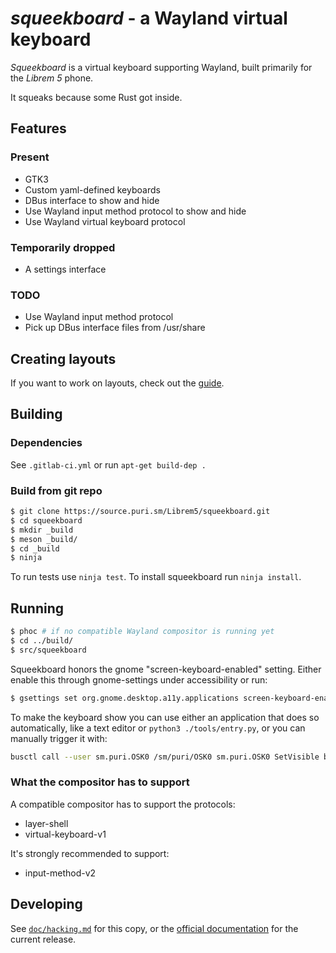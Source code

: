 *squeekboard* - a Wayland virtual keyboard
========================================

*Squeekboard* is a virtual keyboard supporting Wayland, built primarily for the *Librem 5* phone.

It squeaks because some Rust got inside.

Features
--------

### Present

- GTK3
- Custom yaml-defined keyboards
- DBus interface to show and hide
- Use Wayland input method protocol to show and hide
- Use Wayland virtual keyboard protocol

### Temporarily dropped

- A settings interface

### TODO

- Use Wayland input method protocol
- Pick up DBus interface files from /usr/share

Creating layouts
-------------------

If you want to work on layouts, check out the [guide](doc/tutorial.md).

Building
--------

### Dependencies

See `.gitlab-ci.yml` or run `apt-get build-dep .`

### Build from git repo

```bash
$ git clone https://source.puri.sm/Librem5/squeekboard.git
$ cd squeekboard
$ mkdir _build
$ meson _build/
$ cd _build
$ ninja
```

To run tests use `ninja test`. To install squeekboard run `ninja install`.

Running
-------

```bash
$ phoc # if no compatible Wayland compositor is running yet
$ cd ../build/
$ src/squeekboard
```

Squeekboard honors the gnome "screen-keyboard-enabled" setting. Either enable this through gnome-settings under accessibility or run:

```bash
$ gsettings set org.gnome.desktop.a11y.applications screen-keyboard-enabled true
```

To make the keyboard show you can use either an application that does so automatically, like a text editor or `python3 ./tools/entry.py`, or you can manually trigger it with:

```bash
busctl call --user sm.puri.OSK0 /sm/puri/OSK0 sm.puri.OSK0 SetVisible b true
```

### What the compositor has to support

A compatible compositor has to support the protocols:

- layer-shell
- virtual-keyboard-v1

It's strongly recommended to support:

- input-method-v2

Developing
----------

See [`doc/hacking.md`](doc/hacking.md) for this copy, or the [official documentation](https://developer.puri.sm/projects/squeekboard/) for the current release.
